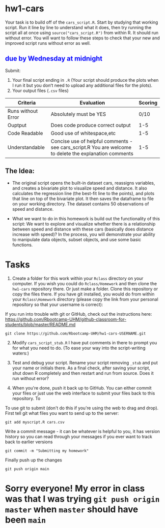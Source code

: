 # hw1-cars

Your task is to build off of the `cars_script.R`. Start by studying that working script. Run it line by line to understand what it does, then try running the script all at once using `source("cars_script.R")` from within R. It should run without error. You will want to follow these steps to check that your new and improved script runs without error as well.

## <span style="color:blue">due by Wednesday at midnight</span>
Submit:
1. Your final script ending in `.R` (Your script should produce the plots when I run it but you donʻt need to upload any additional files for the plots).
2. Your output files (`.csv` files)

|Criteria| Evaluation| Scoring |
|---------|-|-|
|Runs without Error| Absolutely must be YES | 0/10 |
|Ouptput| Does code produce correct output | 1-5 |
|Code Readable| Good use of whitespace,etc | 1-5 |
|Understandable| Concise use of helpful comments - see cars_script.R You are welcome to delete the explanation comments | 1-5 |


## The Idea:
- The original script opens the built-in dataset cars, reassigns variables, and creates a bivariate plot to visualize speed and distance. It also calculates the regression line (the best-fit line to the points), and plots that line on top of the bivariate plot. It then saves the dataframe to file on your working directory. The dataset contains 50 observations of speed and distance.

- What we want to do in this homework is build out the functionality of this script: We want to explore and visualize whether there is a relationship between speed and distance with these cars (basically does distance increase with speed)? In the process, you will demonstrate your ability to manipulate data objects, subset objects, and use some basic functions.

# Tasks

1. Create a folder for this work within your `Rclass` directory on your computer. If you wish you could do `Rclass/Homework` and then clone the `hw1-cars` repository there. Or just make a folder. Clone this repository or copy the files there. If you have git installed, you would do from within your `Rclass\Homework` directory (please copy the link from your personal repository so that your username is correct):

If you run into trouble with git or GitHub, check out the instructions here: https://github.com/Rbootcamp-UHM/github-classroom-for-students/blob/master/README.md

```
git clone https://github.com/Rbootcamp-UHM/hw1-cars-USERNAME.git
```

2. Modify `cars_script_stub.R`  I have put comments in there to prompt you for what you need to do. (To ease your way into the script-writing waters:)

3. Test and debug your script. Rename your script removing `_stub` and put your name or initials there. As a final check, after saving your script, shut down R completely and then restart and run from source. Does it run without error?

4. When you're done, push it back up to GitHub. You can either commit your files or just use the web interface to submit your files back to this repository. To

To use git to submit (don't do this if you're using the web to drag and drop). First tell git what files you want to send up to the server:  
```
git add myscript.R cars.csv
```
Write a commit message - it can be whatever is helpful to you, it has version history so you can read through your messages if you ever want to track back to earlier versions
```
git commit -m "Submitting my homework"
```
Finally push up the changes
```
git push origin main
```
# Sorry everyone! My error in class was that I was trying `git push origin master` when `master` should have been `main`
